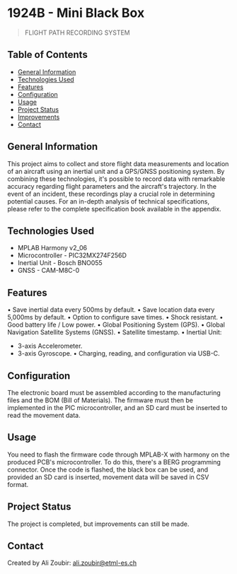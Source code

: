 # 1924B - Mini Black Box
> FLIGHT PATH RECORDING SYSTEM

## Table of Contents
* [General Information](#general-information)
* [Technologies Used](#technologies-used)
* [Features](#features)
* [Configuration](#configuration)
* [Usage](#usage)
* [Project Status](#project-status)
* [Improvements](#improvements)
* [Contact](#contact)
<!-- * [License](#license) -->

## General Information
This project aims to collect and store flight data measurements and location of an aircraft using an inertial unit and a GPS/GNSS positioning system. By combining these technologies, it's possible to record data with remarkable accuracy regarding flight parameters and the aircraft's trajectory. In the event of an incident, these recordings play a crucial role in determining potential causes. For an in-depth analysis of technical specifications, please refer to the complete specification book available in the appendix.
<!-- You don't have to answer all the questions - just the ones relevant to your project. -->

## Technologies Used
- MPLAB Harmony v2_06
- Microcontroller - PIC32MX274F256D
- Inertial Unit - Bosch BNO055
- GNSS - CAM-M8C-0

## Features
• Save inertial data every 500ms by default.
• Save location data every 5,000ms by default.
• Option to configure save times.
• Shock resistant.
• Good battery life / Low power.
• Global Positioning System (GPS).
• Global Navigation Satellite Systems (GNSS).
• Satellite timestamp.
• Inertial Unit:
  - 3-axis Accelerometer.
  - 3-axis Gyroscope.
• Charging, reading, and configuration via USB-C.

## Configuration
The electronic board must be assembled according to the manufacturing files and the BOM (Bill of Materials). The firmware must then be implemented in the PIC microcontroller, and an SD card must be inserted to read the movement data.

## Usage
You need to flash the firmware code through MPLAB-X with harmony on the produced PCB's microcontroller. To do this, there's a BERG programming connector. Once the code is flashed, the black box can be used, and provided an SD card is inserted, movement data will be saved in CSV format.

## Project Status
The project is completed, but improvements can still be made.

## Contact
Created by Ali Zoubir: ali.zoubir@etml-es.ch
